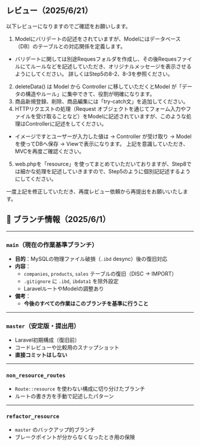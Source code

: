 ## レビュー（2025/6/21）
以下レビューになりますのでご確認をお願いします。
1. Modelにバリデートの記述をされていますが、Modelにはデータベース（DB）のテーブルとの対応関係を定義します。
- バリデートに関しては別途Requesフォルダを作成し、その後Requesファイルにてルールなどを記述していただき、オリジナルメッセージを表示させるようにしてください。
詳しくはStep5の8-2、8-3を参照ください。
2. deleteData() は Model から Controller に移していただくとModel が「データの構造やルール」に集中できて、役割が明確になります。
3. 商品新規登録、削除、商品編集には「try-catch文」を追加してください。
4. HTTPリクエストの処理（Request オブジェクトを通じてフォーム入力やファイルを受け取ることなど）をModelに記述されていますが、このような処理はControllerに記述をしてください。
- イメージですとユーザーが入力した値は → Controller が受け取り → Modelを使ってDBへ保存 → Viewで表示になります。
上記を意識していただき、MVCを再度ご確認ください。
5. web.phpを「resource」を使ってまとめていただいておりますが、Step8では細かな処理を記述していきますので、Step5のように個別記記述するようにしてください。

一度上記を修正していただき、再度レビュー依頼から再提出をお願いいたします。

## 🔀 ブランチ情報（2025/6/1）

---

### `main`（現在の作業基準ブランチ）
- **目的**：MySQLの物理ファイル破損（`.ibd` desync）後の復旧対応
- **内容**：
  - `companies`, `products`, `sales` テーブルの復旧（DISC → IMPORT）
  - `.gitignore` に `.ibd`, `ibdata1` を除外設定
  - LaravelルートやModelの調整あり
- **備考**：
  - **今後のすべての作業はこのブランチを基準に行うこと**

---

### `master`（安定版・提出用）
- Laravel初期構成（復旧前）
- コードレビューや比較用のスナップショット
- **直接コミットはしない**

---

### `non_resource_routes`
- `Route::resource` を使わない構成に切り分けたブランチ
- ルートの書き方を手動で記述したパターン

---

### `refactor_resource`
- `master` のバックアップ的ブランチ
- ブレークポイントが分からなくなったとき用の保険
